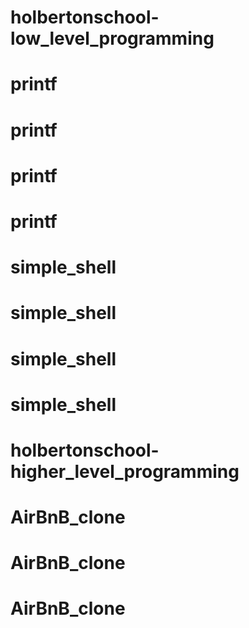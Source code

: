 # holbertonschool-low_level_programming
# printf
# printf
# printf
# printf
# simple_shell
# simple_shell
# simple_shell
# simple_shell
# holbertonschool-higher_level_programming
# AirBnB_clone
# AirBnB_clone

# AirBnB_clone

